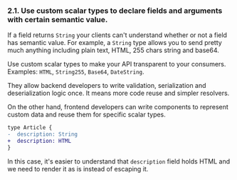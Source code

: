 ### <a name="rule-2.1"></a> 2.1. Use custom scalar types to declare fields and arguments with certain semantic value.

If a field returns `String` your clients can't understand whether or not a field has semantic value. For example, a `String` type allows you to send pretty much anything including plain text, HTML, 255 chars string and base64.

Use custom scalar types to make your API transparent to your consumers. Examples: `HTML`, `String255`, `Base64`, `DateString`.

They allow backend developers to write validation, serialization and deserialization logic once. It means more code reuse and simpler resolvers.

On the other hand, frontend developers can write components to represent custom data and reuse them for specific scalar types.

```diff
type Article {
-  description: String
+  description: HTML
}
```

In this case, it's easier to understand that `description` field holds HTML and we need to render it as is instead of escaping it.